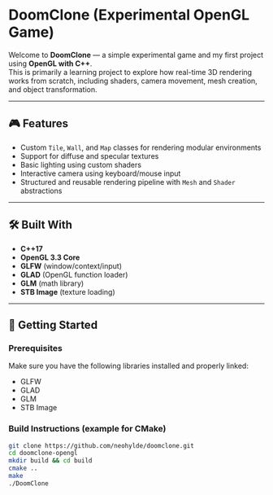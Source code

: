 # DoomClone (Experimental OpenGL Game)

Welcome to **DoomClone** — a simple experimental game and my first project using **OpenGL with C++**.  
This is primarily a learning project to explore how real-time 3D rendering works from scratch, including shaders, camera movement, mesh creation, and object transformation.

---

## 🎮 Features

- Custom `Tile`, `Wall`, and `Map` classes for rendering modular environments
- Support for diffuse and specular textures
- Basic lighting using custom shaders
- Interactive camera using keyboard/mouse input
- Structured and reusable rendering pipeline with `Mesh` and `Shader` abstractions

---

## 🛠️ Built With

- **C++17**
- **OpenGL 3.3 Core**
- **GLFW** (window/context/input)
- **GLAD** (OpenGL function loader)
- **GLM** (math library)
- **STB Image** (texture loading)

---

## 🚀 Getting Started

### Prerequisites

Make sure you have the following libraries installed and properly linked:

- GLFW
- GLAD
- GLM
- STB Image

### Build Instructions (example for CMake)

```bash
git clone https://github.com/neohylde/doomclone.git
cd doomclone-opengl
mkdir build && cd build
cmake ..
make
./DoomClone
